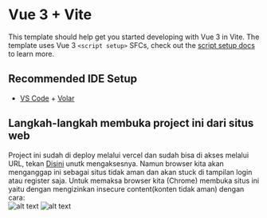 # Vue 3 + Vite

This template should help get you started developing with Vue 3 in Vite. The template uses Vue 3 `<script setup>` SFCs, check out the [script setup docs](https://v3.vuejs.org/api/sfc-script-setup.html#sfc-script-setup) to learn more.

## Recommended IDE Setup

- [VS Code](https://code.visualstudio.com/) + [Volar](https://marketplace.visualstudio.com/items?itemName=Vue.volar)

## Langkah-langkah membuka project ini dari situs web
  Project ini sudah di deploy melalui vercel dan sudah bisa di akses melalui URL, tekan [Disini](https://miniproject-sinaucoding-afnan.vercel.app/) unutk mengaksesnya.
  Namun browser kita akan menganggap ini sebagai situs tidak aman dan akan stuck di tampilan login atau register saja.
  Untuk memaksa browser kita (Chrome) membuka situs ini yaitu dengan mengizinkan insecure content(konten tidak aman) dengan cara:
  <br>
  ![alt text](https://i.stack.imgur.com/iwBRO.png)
  ![alt text](https://i.stack.imgur.com/VgkNP.png)
